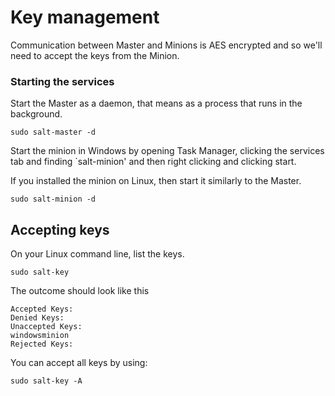 # Key management
Communication between Master and Minions is AES encrypted and so we'll need to accept the keys from the Minion.

### Starting the services
Start the Master as a daemon, that means as a process that runs in the background.
```
sudo salt-master -d
```

Start the minion in Windows by opening Task Manager, clicking the services tab and finding `salt-minion' and then right clicking and clicking start. 

If you installed the minion on Linux, then start it similarly to the Master.
```
sudo salt-minion -d
```

## Accepting keys
On your Linux command line, list the keys.
```
sudo salt-key
```

The outcome should look like this
```
Accepted Keys:
Denied Keys:
Unaccepted Keys:
windowsminion
Rejected Keys:
```

You can accept all keys by using:
```
sudo salt-key -A
```